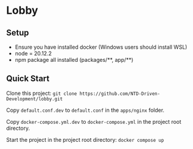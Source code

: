 # Lobby

## Setup

- Ensure you have installed docker (Windows users should install WSL)
- node = 20.12.2
- npm package all installed (packages/**, app/\*\*)

## Quick Start

Clone this project: `git clone https://github.com/NTD-Driven-Development/lobby.git`

Copy `default.conf.dev` to `default.conf` in the `apps/nginx` folder.

Copy `docker-compose.yml.dev` to `docker-compose.yml` in the project root directory.

Start the project in the project root directory: `docker compose up`
